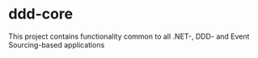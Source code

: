 # ddd-core
This project contains functionality common to all .NET-, DDD- and Event Sourcing-based applications